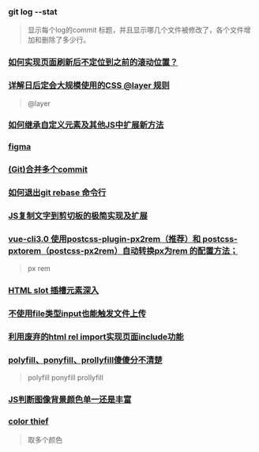 ### git log --stat

> 显示每个log的commit 标题，并且显示哪几个文件被修改了，各个文件增加和删除了多少行。

### [如何实现页面刷新后不定位到之前的滚动位置？](https://www.zhangxinxu.com/wordpress/2022/05/history-scrollrestoration/)

### [详解日后定会大规模使用的CSS @layer 规则](https://www.zhangxinxu.com/wordpress/2022/05/css-layer-rule/)

> @layer

### [如何继承自定义元素及其他JS中扩展新方法](https://www.zhangxinxu.com/wordpress/2022/06/js-extend-class-custom-elements/)

### [figma](https://baike.baidu.com/item/figma/60281951)

### [(Git)合并多个commit](https://segmentfault.com/a/1190000007748862)

### [如何退出git rebase 命令行](https://segmentfault.com/q/1010000023739076)

### [JS复制文字到剪切板的极简实现及扩展](https://www.zhangxinxu.com/wordpress/2021/10/js-copy-paste-clipboard/)

### [vue-cli3.0 使用postcss-plugin-px2rem（推荐）和 postcss-pxtorem（postcss-px2rem）自动转换px为rem 的配置方法；](https://www.cnblogs.com/taohuaya/p/10274993.html)

> px rem

### [HTML slot 插槽元素深入](https://www.zhangxinxu.com/wordpress/2021/09/html-slot-dom/)

### [不使用file类型input也能触发文件上传](https://www.zhangxinxu.com/wordpress/2021/08/file-system-access-api/)

### [利用废弃的html rel import实现页面include功能](https://www.zhangxinxu.com/wordpress/2021/07/html-rel-import-include/)

### [polyfill、ponyfill、prollyfill傻傻分不清楚](https://www.zhangxinxu.com/wordpress/2021/08/polyfill-ponyfill-prollyfill/)

> polyfill ponyfill prollyfill

### [JS判断图像背景颜色单一还是丰富](https://www.zhangxinxu.com/wordpress/2021/06/js-image-colorful-or-pure/)

### [color thief](https://github.com/lokesh/color-thief)

> 取多个颜色
